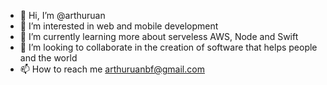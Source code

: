 - 👋 Hi, I’m @arthuruan
- 👀 I’m interested in web and mobile development
- 🌱 I’m currently learning more about serveless AWS, Node and Swift
- 💞️ I’m looking to collaborate in the creation of software that helps people and the world
- 📫 How to reach me arthuruanbf@gmail.com

<!---
arthuruan/arthuruan is a ✨ special ✨ repository because its `README.md` (this file) appears on your GitHub profile.
You can click the Preview link to take a look at your changes.
--->
